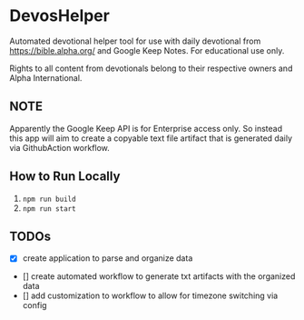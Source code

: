 # DevosHelper
Automated devotional helper tool for use with daily devotional from https://bible.alpha.org/ and Google Keep Notes. For educational use only. 

Rights to all content from devotionals belong to their respective owners and Alpha International.

## NOTE
Apparently the Google Keep API is for Enterprise access only. So instead this app will aim to create a copyable text file artifact that is generated daily via GithubAction workflow. 

## How to Run Locally
1) ``` npm run build ```
2) ``` npm run start ```

## TODOs
- [x] create application to parse and organize data
- [] create automated workflow to generate txt artifacts with the organized data
- [] add customization to workflow to allow for timezone switching via config